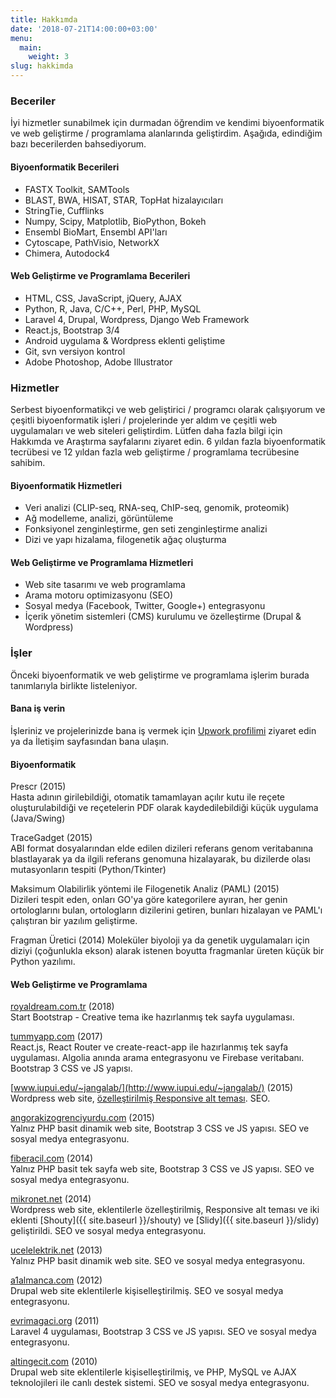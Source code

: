 ```yaml
---
title: Hakkımda
date: '2018-07-21T14:00:00+03:00'
menu:
  main:
    weight: 3
slug: hakkimda
---
```


### Beceriler

İyi hizmetler sunabilmek için durmadan öğrendim ve kendimi biyoenformatik ve web geliştirme / programlama alanlarında geliştirdim. Aşağıda, edindiğim bazı becerilerden bahsediyorum.

#### Biyoenformatik Becerileri

* FASTX Toolkit, SAMTools
* BLAST, BWA, HISAT, STAR, TopHat hizalayıcıları
* StringTie, Cufflinks
* Numpy, Scipy, Matplotlib, BioPython, Bokeh
* Ensembl BioMart, Ensembl API'ları
* Cytoscape, PathVisio, NetworkX
* Chimera, Autodock4

#### Web Geliştirme ve Programlama Becerileri

* HTML, CSS, JavaScript, jQuery, AJAX
* Python, R, Java, C/C++, Perl, PHP, MySQL
* Laravel 4, Drupal, Wordpress, Django Web Framework
* React.js, Bootstrap 3/4
* Android uygulama & Wordpress eklenti geliştime
* Git, svn versiyon kontrol
* Adobe Photoshop, Adobe Illustrator

### Hizmetler

Serbest biyoenformatikçi ve web geliştirici / programcı olarak çalışıyorum ve çeşitli biyoenformatik işleri / projelerinde yer aldım ve çeşitli web uygulamaları ve web siteleri geliştirdim. Lütfen daha fazla bilgi için Hakkımda ve Araştırma sayfalarını ziyaret edin. 6 yıldan fazla biyoenformatik tecrübesi ve 12 yıldan fazla web geliştirme / programlama tecrübesine sahibim.

#### Biyoenformatik Hizmetleri

* Veri analizi (CLIP-seq, RNA-seq, ChIP-seq, genomik, proteomik)
* Ağ modelleme, analizi, görüntüleme
* Fonksiyonel zenginleştirme, gen seti zenginleştirme analizi
* Dizi ve yapı hizalama, filogenetik ağaç oluşturma

#### Web Geliştirme ve Programlama Hizmetleri

* Web site tasarımı ve web programlama
* Arama motoru optimizasyonu (SEO)
* Sosyal medya (Facebook, Twitter, Google+) entegrasyonu
* İçerik yönetim sistemleri (CMS) kurulumu ve özelleştirme (Drupal & Wordpress)

### İşler

Önceki biyoenformatik ve web geliştirme ve programlama işlerim burada tanımlarıyla birlikte listeleniyor.

#### Bana iş verin

İşleriniz ve projelerinizde bana iş vermek için [Upwork profilimi](https://www.upwork.com/freelancers/~0192a3a19f856698bb) ziyaret edin ya da İletişim sayfasından bana ulaşın.

#### Biyoenformatik

Prescr (2015)  
Hasta adının girilebildiği, otomatik tamamlayan açılır kutu ile reçete oluşturulabildiği ve reçetelerin PDF olarak kaydedilebildiği küçük uygulama (Java/Swing)

TraceGadget (2015)  
ABI format dosyalarından elde edilen dizileri referans genom veritabanına blastlayarak ya da ilgili referans genomuna hizalayarak, bu dizilerde olası mutasyonların tespiti (Python/Tkinter)

Maksimum Olabilirlik yöntemi ile Filogenetik Analiz (PAML) (2015)  
Dizileri tespit eden, onları GO'ya göre kategorilere ayıran, her genin ortologlarını bulan, ortologların dizilerini getiren, bunları hizalayan ve PAML'ı çalıştıran bir yazılım geliştirme.

Fragman Üretici (2014) 
Moleküler biyoloji ya da genetik uygulamaları için diziyi (çoğunlukla ekson) alarak istenen boyutta fragmanlar üreten küçük bir Python yazılımı.

#### Web Geliştirme ve Programlama

[royaldream.com.tr](http://www.royaldream.com.tr) (2018)  
Start Bootstrap - Creative tema ike hazırlanmış tek sayfa uygulaması.

[tummyapp.com](http://www.tummyapp.com) (2017)  
React.js, React Router ve create-react-app ile hazırlanmış tek sayfa uygulaması. Algolia anında arama entegrasyonu ve Firebase veritabanı. Bootstrap 3 CSS ve JS yapısı.

[www.iupui.edu/~jangalab/](http://www.iupui.edu/~jangalab/) (2015)  
Wordpress web site, [özelleştirilmiş Responsive alt teması](https://github.com/gungorbudak/responsive-jangalab). SEO.

[angorakizogrenciyurdu.com](http://www.angorakizogrenciyurdu.com) (2015)  
Yalnız PHP basit dinamik web site, Bootstrap 3 CSS ve JS yapısı. SEO ve sosyal medya entegrasyonu.

[fiberacil.com](http://www.fiberacil.com) (2014)  
Yalnız PHP basit tek sayfa web site, Bootstrap 3 CSS ve JS yapısı. SEO ve sosyal medya entegrasyonu.

[mikronet.net](http://www.mikronet.net) (2014)  
Wordpress web site, eklentilerle özelleştirilmiş, Responsive alt teması ve iki eklenti [Shouty]({{ site.baseurl }}/shouty) ve [Slidy]({{ site.baseurl }}/slidy) geliştirildi. SEO ve sosyal medya entegrasyonu.

[ucelelektrik.net](http://www.ucelelektrik.net) (2013)  
Yalnız PHP basit dinamik web site. SEO ve sosyal medya entegrasyonu.

[a1almanca.com](http://www.a1almanca.com) (2012)  
Drupal web site eklentilerle kişiselleştirilmiş. SEO ve sosyal medya entegrasyonu.

[evrimagaci.org](http://www.evrimagaci.org) (2011)  
Laravel 4 uygulaması, Bootstrap 3 CSS ve JS yapısı. SEO ve sosyal medya entegrasyonu.

[altingecit.com](http://www.altingecit.com) (2010)  
Drupal web site eklentilerle kişiselleştirilmiş, ve PHP, MySQL ve AJAX teknolojileri ile canlı destek sistemi. SEO ve sosyal medya entegrasyonu.
